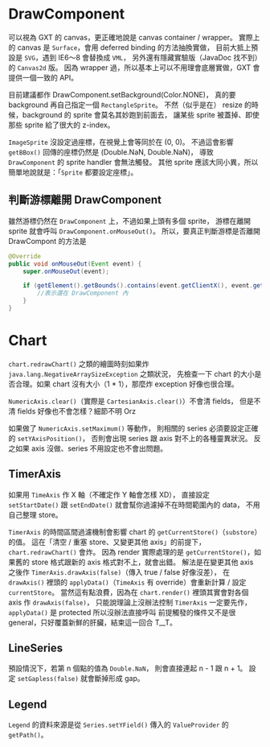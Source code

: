 DrawComponent
=============

可以視為 GXT 的 canvas，更正確地說是 canvas container / wrapper。
實際上的 canvas 是 `Surface`，會用 deferred binding 的方法抽換實做，
目前大抵上預設是 `SVG`，遇到 IE6～8 會替換成 `VML`，
另外還有隱藏實驗版（JavaDoc 找不到）的 `Canvas2d` 版。
因為 wrapper 過，所以基本上可以不用理會底層實做，GXT 會提供一個一致的 API。

目前建議都作 DrawComponent.setBackground(Color.NONE)，
真的要 background 再自己指定一個 `RectangleSprite`。
不然（似乎是在） resize 的時候，background 的 sprite 會莫名其妙跑到前面去，
讓某些 sprite 被蓋掉、即使那些 sprite 給了很大的 z-index。

`ImageSprite` 沒設定過座標，在視覺上會等同於在 (0, 0)。
不過這會影響 `getBBox()` 回傳的座標仍然是 (Double.NaN, Double.NaN)，
導致 `DrawComponent` 的 sprite handler 會無法觸發。
其他 sprite 應該大同小異，所以簡單地說就是：「`Sprite` 都要設定座標」。


判斷游標離開 DrawComponent
--------------------------

雖然游標仍然在 `DrawComponent` 上，不過如果上頭有多個 sprite，
游標在離開 sprite 就會呼叫 `DrawComponent.onMouseOut()`。
所以，要真正判斷游標是否離開 DrawCompont 的方法是

```Java
@Override
public void onMouseOut(Event event) {
	super.onMouseOut(event);

	if (getElement().getBounds().contains(event.getClientX(), event.getClientY())) {
		//表示還在 DrawComponent 內
	}
}
```

Chart
=====

`chart.redrawChart()` 之類的繪圖時刻如果炸 `java.lang.NegativeArraySizeException` 之類狀況，
先檢查一下 chart 的大小是否合理。如果 chart 沒有大小（1 * 1），那麼炸 exception 好像也很合理。

`NumericAxis.clear()`（實際是 `CartesianAxis.clear()`）不會清 fields，
但是不清 fields 好像也不會怎樣？細節不明 Orz

如果做了 `NumericAxis.setMaximum()` 等動作，
則相關的 series 必須要設定正確的 `setYAxisPosition()`，
否則會出現 series 跟 axis 對不上的各種靈異狀況。
反之如果 axis 沒做、series 不用設定也不會出問題。


TimerAxis
---------

如果用 `TimeAxis` 作 X 軸（不確定作 Y 軸會怎樣 XD），
直接設定 `setStartDate()` 跟 `setEndDate()` 就會幫你過濾掉不在時間範圍內的 data，
不用自己整理 store。

`TimerAxis` 的時間區間過濾機制會影響 chart 的 `getCurrentStore()`（`substore`）的值。
這在「清空 / 重塞 store、又變更其他 axis」的前提下，`chart.redrawChart()` 會炸。
因為 render 實際處理的是 `getCurrentStore()`，如果舊的 store 格式跟新的 axis 格式對不上，就會出錯。
解法是在變更其他 axis 之後作 `TimerAxis.drawAxis(false)`（傳入 true / false 好像沒差），
在 `drawAxis()` 裡頭的 `applyData()`（`TimeAxis` 有 override）會重新計算 / 設定 `currentStore`。
當然這有點浪費，因為在 `chart.render()` 裡頭其實會對各個 axis 作 `drawAxis(false)`，
只能說理論上沒辦法控制 `TimerAxis` 一定要先作，`applyData()` 是 protected 所以沒辦法直接呼叫
前提觸發的條件又不是很 general，只好覆蓋新鮮的肝臟，結束這一回合 T__T。


LineSeries
----------

預設情況下，若第 n 個點的值為 `Double.NaN`，
則會直接連起 n - 1 跟 n + 1。
設定 `setGapless(false)` 就會斷掉形成 gap。


Legend
------

`Legend` 的資料來源是從 `Series.setYField()` 傳入的 `ValueProvider` 的 `getPath()`。

